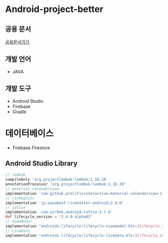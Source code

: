 # Android-project-better

## 공용 문서
[공용문서가기](https://jungspin.notion.site/Android-APP-PROJECT-021b6d10cc4c4d5f8121208d73f2d7b3)

## 개발 언어
* JAVA

## 개발 도구
* Android Studio
* Firebase
* Gradle

# 데이터베이스
* Firebase Firestore


## Android Studio Library
```gradle
// lombok
compileOnly 'org.projectlombok:lombok:1.18.20'
annotationProcessor 'org.projectlombok:lombok:1.18.20'
// material-calendarview
implementation 'com.github.prolificinteractive:material-calendarview:1.4.3'
// richeditor
implementation 'jp.wasabeef:richeditor-android:2.0.0'
// lottie
implementation 'com.airbnb.android:lottie:3.7.0'
def lifecycle_version = "2.4.0-alpha03"
// ViewModel
implementation "androidx.lifecycle:lifecycle-viewmodel-ktx:$lifecycle_version"
// LiveData
implementation "androidx.lifecycle:lifecycle-livedata-ktx:$lifecycle_version"
```

